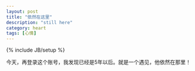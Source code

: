```yaml
---
layout: post
title: "依然在这里"
description: "still here"
category: heart
tags: [心情]
---
```

{% include JB/setup %}

今天，再登录这个账号，我发现已经是5年以后。就是一个遇见，他依然在那里！
